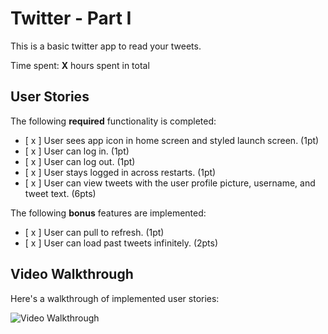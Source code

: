 # Twitter - Part I

This is a basic twitter app to read your tweets.

Time spent: **X** hours spent in total

## User Stories

The following **required** functionality is completed:

- [ x ] User sees app icon in home screen and styled launch screen. (1pt)
- [ x ] User can log in. (1pt)
- [ x ] User can log out. (1pt)
- [ x ] User stays logged in across restarts. (1pt)
- [ x ] User can view tweets with the user profile picture, username, and tweet text. (6pts)

The following **bonus** features are implemented:

- [ x ] User can pull to refresh. (1pt)
- [ x ] User can load past tweets infinitely. (2pts)

## Video Walkthrough

Here's a walkthrough of implemented user stories:

<img src='twitter.gif' title='Video Walkthrough' width='' alt='Video Walkthrough' />
